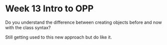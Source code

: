 # Week 13 Intro to OPP

Do you understand the difference between creating objects before and now with the class syntax?

Still getting used to this new approach but do like it. 